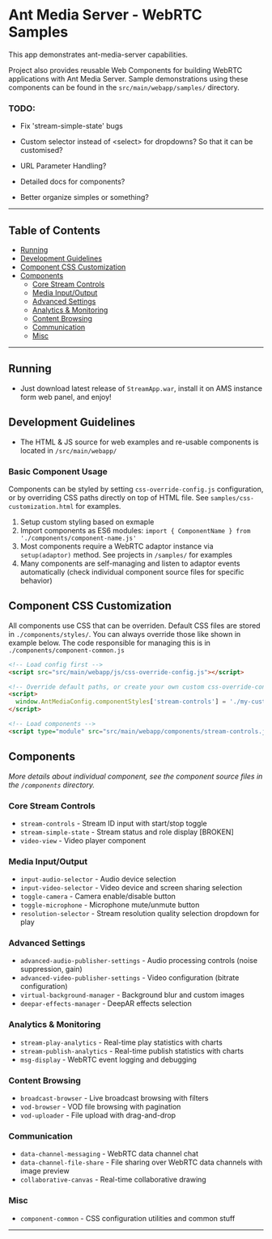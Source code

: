 # Ant Media Server - WebRTC Samples

This app demonstrates ant-media-server capabilities. 

Project also provides reusable Web Components for building WebRTC applications with Ant Media Server. 
Sample demonstrations using these components can be found in the `src/main/webapp/samples/` directory.

### TODO:
- Fix 'stream-simple-state' bugs

- Custom selector instead of \<select\> for dropdowns? So that it can be customised?
- URL Parameter Handling?
- Detailed docs for components?
- Better organize simples or something?

---

## Table of Contents

- [Running](#running)
- [Development Guidelines](#development-guidelines)
- [Component CSS Customization](#component-css-customization)
- [Components](#components)
  - [Core Stream Controls](#core-stream-controls)
  - [Media Input/Output](#media-inputoutput)
  - [Advanced Settings](#advanced-settings)
  - [Analytics & Monitoring](#analytics--monitoring)
  - [Content Browsing](#content-browsing)
  - [Communication](#communication)
  - [Misc](#misc)

---

## Running
- Just download latest release of `StreamApp.war`, install it on AMS instance form web panel, and enjoy!


## Development Guidelines
 - The HTML & JS source for web examples and re-usable components is located in `/src/main/webapp/`

### Basic Component Usage
Components can be styled by setting `css-override-config.js` configuration, or by overriding CSS paths directly on top of HTML file. See `samples/css-customization.html` for examples.

1. Setup custom styling based on exmaple
2. Import components as ES6 modules: `import { ComponentName } from './components/component-name.js'`
3. Most components require a WebRTC adaptor instance via `setup(adaptor)` method. See projects in `/samples/` for examples
4. Many components are self-managing and listen to adaptor events automatically (check individual component source files for specific behavior)

## Component CSS Customization

All components use CSS that can be overriden. Default CSS files are stored in `./components/styles/`. You can always override those like shown in example below. The code responsible for managing this is in `./components/component-common.js`

```html
<!-- Load config first -->
<script src="src/main/webapp/js/css-override-config.js"></script>

<!-- Override default paths, or create your own custom css-override-config based on exisitng exmaple-->
<script>
  window.AntMediaConfig.componentStyles['stream-controls'] = './my-custom.css';
</script>

<!-- Load components -->
<script type="module" src="src/main/webapp/components/stream-controls.js"></script>
```

## Components

*More details about individual component, see the component source files in the `/components` directory.*

### Core Stream Controls
- `stream-controls` - Stream ID input with start/stop toggle
- `stream-simple-state` - Stream status and role display  [BROKEN]
- `video-view` - Video player component

### Media Input/Output
- `input-audio-selector` - Audio device selection
- `input-video-selector` - Video device and screen sharing selection
- `toggle-camera` - Camera enable/disable button
- `toggle-microphone` - Microphone mute/unmute button
- `resolution-selector` - Stream resolution quality selection dropdown for play

### Advanced Settings
- `advanced-audio-publisher-settings` - Audio processing controls (noise suppression, gain)
- `advanced-video-publisher-settings` - Video configuration (bitrate configuration)
- `virtual-background-manager` - Background blur and custom images
- `deepar-effects-manager` - DeepAR effects selection

### Analytics & Monitoring
- `stream-play-analytics` - Real-time play statistics with charts
- `stream-publish-analytics` - Real-time publish statistics with charts
- `msg-display` - WebRTC event logging and debugging

### Content Browsing
- `broadcast-browser` - Live broadcast browsing with filters
- `vod-browser` - VOD file browsing with pagination
- `vod-uploader` - File upload with drag-and-drop

### Communication
- `data-channel-messaging` - WebRTC data channel chat
- `data-channel-file-share` - File sharing over WebRTC data channels with image preview
- `collaborative-canvas` - Real-time collaborative drawing

### Misc
- `component-common` - CSS configuration utilities and common stuff

---

